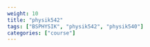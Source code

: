 ```yaml
---
weight: 10
title: "physik542"
tags: ["BSPHYSIK", "physik542", "physik540"]
categories: ["course"]
---
```

